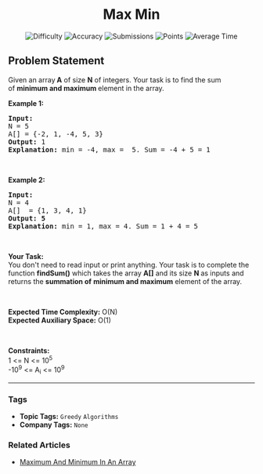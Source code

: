 <h1 align="center">Max Min</h1>

<p align="center">
  <img alt="Difficulty" title="Difficulty" src="https://custom-icon-badges.demolab.com/badge/Difficulty: Basic-1F222E?style=for-the-badge&logoColor=white&logo=fire"/>
  <img alt="Accuracy" title="Accuracy" src="https://custom-icon-badges.demolab.com/badge/Accuracy: 86.09%25-1F222E?style=for-the-badge&logoColor=white&logo=target"/>
  <img alt="Submissions" title="Submissions" src="https://custom-icon-badges.demolab.com/badge/Submissions: 105K+-1F222E?style=for-the-badge&logoColor=white&logo=repo"/>
  <img alt="Points" title="Points" src="https://custom-icon-badges.demolab.com/badge/Points: 1-1F222E?style=for-the-badge&logoColor=white&logo=award"/>
  <img alt="Average Time" title="Average Time" src="https://custom-icon-badges.demolab.com/badge/Average%20Time: N/A-1F222E?style=for-the-badge&logoColor=white&logo=clock"/>
</p>

## Problem Statement

Given an array<b> A</b> of size <b>N</b> of integers. Your task is to find the sum of <b>minimum and maximum </b>element in the array.

<b>Example 1:</b>

<pre><b>Input:</b>
N = 5
A[] = {-2, 1, -4, 5, 3}
<b>Output: </b>1
<b>Explanation:</b> min = -4, max =  5. Sum = -4 + 5 = 1</pre>

 

<b>Example 2:</b>

<pre><b>Input:</b>
N = 4
A[]  = {1, 3, 4, 1}
<b>Output: 5
Explanation:</b> min = 1, max = 4. Sum = 1 + 4 = 5
</pre>

 

<b>Your Task:  </b><br>
You don't need to read input or print anything. Your task is to complete the function <b>findSum()</b> which takes the array <b>A[]</b> and its size <b>N</b><b> </b>as inputs and returns the <b>summation of</b> <b>minimum and maximum</b> element of the array.

 

<b>Expected Time Complexity:</b> O(N)<br>
<b>Expected Auxiliary Space:</b> O(1)

 

<b>Constraints:</b><br>
1 <= N <= 10<sup>5</sup><br>
-10<sup>9</sup> <= A<sub>i</sub> <= 10<sup>9</sup>


<hr>

### Tags
- **Topic Tags:** `Greedy` `Algorithms`
- **Company Tags:** `None`

### Related Articles
- [Maximum And Minimum In An Array](https://www.geeksforgeeks.org/maximum-and-minimum-in-an-array/)
